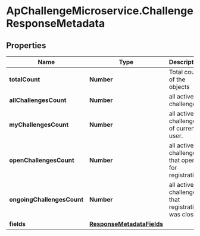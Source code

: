 # ApChallengeMicroservice.ChallengeResponseMetadata

## Properties
Name | Type | Description | Notes
------------ | ------------- | ------------- | -------------
**totalCount** | **Number** | Total count of the objects | [optional] 
**allChallengesCount** | **Number** | all active challenges. | [optional] 
**myChallengesCount** | **Number** | all active challenges of current user. | [optional] 
**openChallengesCount** | **Number** | all active challenges that open for registration. | [optional] 
**ongoingChallengesCount** | **Number** | all active challenges that registration was closed. | [optional] 
**fields** | [**ResponseMetadataFields**](ResponseMetadataFields.md) |  | [optional] 


